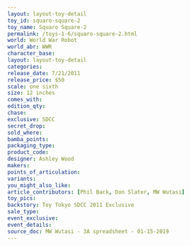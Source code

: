 ```yaml
---
layout: layout-toy-detail 
toy_id: squaro-square-2
toy_name: Squaro Square-2
permalink: /toys-1-6/squaro-square-2.html
world: World War Robot
world_abr: WWR
character_base: 
layout: layout-toy-detail
categories: 
release_date: 7/21/2011
release_price: $50 
scale: one sixth
size: 12 inches
comes_with: 
edition_qty: 
chase: 
exclusive: SDCC
secret_drop: 
sold_where: 
bamba_points: 
packaging_type: 
product_code:
designer: Ashley Wood
makers: 
points_of_articulation: 
variants: 
you_might_also_like: 
article_contributors: [Phil Back, Don Slater, MW Wutasi]
toy_pics: 
backstory: Toy Tokyo SDCC 2011 Exclusive
sale_type: 
event_exclusive: 
event_details: 
source_doc: MW Wutasi - 3A spreadsheet - 01-15-2019
---
```

